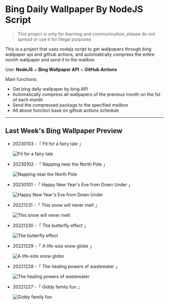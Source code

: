 # Bing Daily Wallpaper By NodeJS Script

> This project is only for learning and communication, please do not spread or use it for illegal purposes

This is a project that uses nodejs script to get wallpapers through bing wallpaper api and github actions, and automatically compress the entire month wallpaper and send it to the mailbox

Use: **NodeJS** + **Bing Wallpaper API** + **GitHub Actions**

Main functions:

- Get bing daily wallpaper by bing API
- Automatically compress all wallpapers of the previous month on the 1st of each month
- Send the compressed package to the specified mailbox
- All above function base on github actions schedule

---

## Last Week's Bing Wallpaper Preview

- 20230103 -「 Fit for a fairy tale 」 
  ![Fit for a fairy tale](https://bing.com/th?id=OHR.HohenzollernBurg_EN-US3949412118_UHD.jpg&rf=LaDigue_UHD.jpg&pid=hp&w=3840&h=2160&rs=1&c=4)
- 20230102 -「 Napping near the North Pole 」 
  ![Napping near the North Pole](https://bing.com/th?id=OHR.NorwayNYD_EN-US3880728634_UHD.jpg&rf=LaDigue_UHD.jpg&pid=hp&w=3840&h=2160&rs=1&c=4)
- 20230101 -「 Happy New Year's Eve from Down Under 」 
  ![Happy New Year's Eve from Down Under](https://bing.com/th?id=OHR.SydneyNYE_EN-US3807524923_UHD.jpg&rf=LaDigue_UHD.jpg&pid=hp&w=3840&h=2160&rs=1&c=4)
- 20221231 -「 This snow will never melt 」 
  ![This snow will never melt](https://bing.com/th?id=OHR.ChalkRock_EN-US3353441410_UHD.jpg&rf=LaDigue_UHD.jpg&pid=hp&w=3840&h=2160&rs=1&c=4)
- 20221230 -「 The butterfly effect 」 
  ![The butterfly effect](https://bing.com/th?id=OHR.ButterflyEffect_EN-US4238684091_UHD.jpg&rf=LaDigue_UHD.jpg&pid=hp&w=3840&h=2160&rs=1&c=4)
- 20221229 -「 A life-size snow globe 」 
  ![A life-size snow globe](https://bing.com/th?id=OHR.ChiesaBianca_EN-US6649530996_UHD.jpg&rf=LaDigue_UHD.jpg&pid=hp&w=3840&h=2160&rs=1&c=4)
- 20221228 -「 The healing powers of wastewater 」 
  ![The healing powers of wastewater](https://bing.com/th?id=OHR.BlueLagoon_EN-US6577382520_UHD.jpg&rf=LaDigue_UHD.jpg&pid=hp&w=3840&h=2160&rs=1&c=4)
- 20221227 -「 Giddy family fun 」 
  ![Giddy family fun](https://bing.com/th?id=OHR.BeverleyWestwood_EN-US6464100653_UHD.jpg&rf=LaDigue_UHD.jpg&pid=hp&w=3840&h=2160&rs=1&c=4)